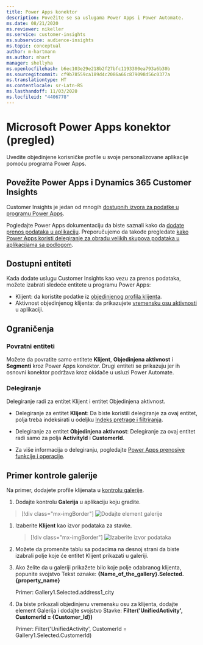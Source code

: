 ```yaml
---
title: Power Apps konektor
description: Povežite se sa uslugama Power Apps i Power Automate.
ms.date: 08/21/2020
ms.reviewer: nikeller
ms.service: customer-insights
ms.subservice: audience-insights
ms.topic: conceptual
author: m-hartmann
ms.author: mhart
manager: shellyha
ms.openlocfilehash: b6ec103e29e218b2f27bfc1193300ea793a6b30b
ms.sourcegitcommit: cf9b78559ca189d4c2086a66c879098d56c0377a
ms.translationtype: HT
ms.contentlocale: sr-Latn-RS
ms.lasthandoff: 11/03/2020
ms.locfileid: "4406778"
---
```

# <a name="microsoft-power-apps-connector-preview"></a>Microsoft Power Apps konektor (pregled)

Uvedite objedinjene korisničke profile u svoje personalizovane aplikacije pomoću programa Power Apps.

## <a name="connect-power-apps-and-dynamics-365-customer-insights"></a>Povežite Power Apps i Dynamics 365 Customer Insights

Customer Insights je jedan od mnogih [dostupnih izvora za podatke u programu Power Apps](https://docs.microsoft.com/powerapps/maker/canvas-apps/working-with-data-sources).

Pogledajte Power Apps dokumentaciju da biste saznali kako da [dodate prenos podataka u aplikaciju](https://docs.microsoft.com/powerapps/maker/canvas-apps/add-data-connection). Preporučujemo da takođe pregledate [kako Power Apps koristi delegiranje za obradu velikih skupova podataka u aplikacijama sa podlogom](https://docs.microsoft.com/powerapps/maker/canvas-apps/delegation-overview).

## <a name="available-entities"></a>Dostupni entiteti

Kada dodate uslugu Customer Insights kao vezu za prenos podataka, možete izabrati sledeće entitete u programu Power Apps:

- Klijent: da koristite podatke iz [objedinjenog profila klijenta](customer-profiles.md).
- Aktivnost objedinjenog klijenta: da prikazujete [vremensku osu aktivnosti](activities.md) u aplikaciji.

## <a name="limitations"></a>Ograničenja

### <a name="retrievable-entities"></a>Povratni entiteti

Možete da povratite samo entitete **Klijent**, **Objedinjena aktivnost** i **Segmenti** kroz Power Apps konektor. Drugi entiteti se prikazuju jer ih osnovni konektor podržava kroz okidače u usluzi Power Automate.  

### <a name="delegation"></a>Delegiranje

Delegiranje radi za entitet Klijent i entitet Objedinjena aktivnost. 

- Delegiranje za entitet **Klijent**: Da biste koristili delegiranje za ovaj entitet, polja treba indeksirati u odeljku [Indeks pretrage i filtriranja](search-filter-index.md).  

- Delegiranje za entitet **Objedinjena aktivnost**: Delegiranje za ovaj entitet radi samo za polja **ActivityId** i **CustomerId**.  

- Za više informacija o delegiranju, pogledajte [Power Apps prenosive funkcije i operacije](https://docs.microsoft.com/connectors/commondataservice/#power-apps-delegable-functions-and-operations-for-the-cds-for-apps). 

## <a name="example-gallery-control"></a>Primer kontrole galerije

Na primer, dodajete profile klijenata u [kontrolu galerije](https://docs.microsoft.com/powerapps/maker/canvas-apps/add-gallery).

1. Dodajte kontrolu **Galerija** u aplikaciju koju gradite.

> [!div class="mx-imgBorder"]
> ![Dodajte element galerije](media/connector-powerapps9.png "Dodajte element galerije")

1. Izaberite **Klijent** kao izvor podataka za stavke.

    > [!div class="mx-imgBorder"]
    > ![Izaberite izvor podataka](media/choose-datasource-powerapps.png "Izaberite izvor podataka")

1. Možete da promenite tablu sa podacima na desnoj strani da biste izabrali polje koje će entitet Klijent prikazati u galeriji.

1. Ako želite da u galeriji prikažete bilo koje polje odabranog klijenta, popunite svojstvo Tekst oznake: **{Name_of_the_gallery}.Selected.{property_name}**

    Primer: Gallery1.Selected.address1_city

1. Da biste prikazali objedinjenu vremensku osu za klijenta, dodajte element Galerija i dodajte svojstvo Stavke: **Filter('UnifiedActivity', CustomerId = {Customer_Id})**

    Primer: Filter('UnifiedActivity', CustomerId = Gallery1.Selected.CustomerId)
